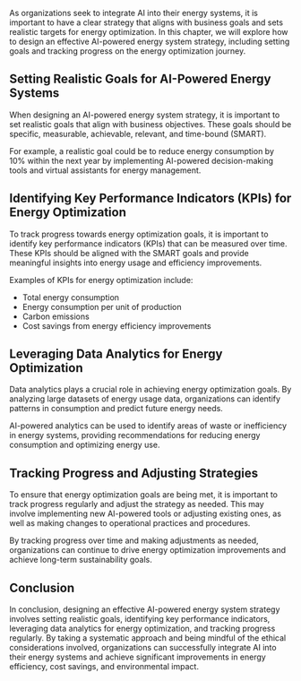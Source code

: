 
As organizations seek to integrate AI into their energy systems, it is important to have a clear strategy that aligns with business goals and sets realistic targets for energy optimization. In this chapter, we will explore how to design an effective AI-powered energy system strategy, including setting goals and tracking progress on the energy optimization journey.

Setting Realistic Goals for AI-Powered Energy Systems
-----------------------------------------------------

When designing an AI-powered energy system strategy, it is important to set realistic goals that align with business objectives. These goals should be specific, measurable, achievable, relevant, and time-bound (SMART).

For example, a realistic goal could be to reduce energy consumption by 10% within the next year by implementing AI-powered decision-making tools and virtual assistants for energy management.

Identifying Key Performance Indicators (KPIs) for Energy Optimization
---------------------------------------------------------------------

To track progress towards energy optimization goals, it is important to identify key performance indicators (KPIs) that can be measured over time. These KPIs should be aligned with the SMART goals and provide meaningful insights into energy usage and efficiency improvements.

Examples of KPIs for energy optimization include:

* Total energy consumption
* Energy consumption per unit of production
* Carbon emissions
* Cost savings from energy efficiency improvements

Leveraging Data Analytics for Energy Optimization
-------------------------------------------------

Data analytics plays a crucial role in achieving energy optimization goals. By analyzing large datasets of energy usage data, organizations can identify patterns in consumption and predict future energy needs.

AI-powered analytics can be used to identify areas of waste or inefficiency in energy systems, providing recommendations for reducing energy consumption and optimizing energy use.

Tracking Progress and Adjusting Strategies
------------------------------------------

To ensure that energy optimization goals are being met, it is important to track progress regularly and adjust the strategy as needed. This may involve implementing new AI-powered tools or adjusting existing ones, as well as making changes to operational practices and procedures.

By tracking progress over time and making adjustments as needed, organizations can continue to drive energy optimization improvements and achieve long-term sustainability goals.

Conclusion
----------

In conclusion, designing an effective AI-powered energy system strategy involves setting realistic goals, identifying key performance indicators, leveraging data analytics for energy optimization, and tracking progress regularly. By taking a systematic approach and being mindful of the ethical considerations involved, organizations can successfully integrate AI into their energy systems and achieve significant improvements in energy efficiency, cost savings, and environmental impact.
